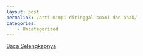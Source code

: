 ```yaml
---
layout: post
permalink: /arti-mimpi-ditinggal-suami-dan-anak/
categories:
    - Uncategorized
---
```


[Baca Selengkapnya](/06)